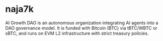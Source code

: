 # naja7k
AI Growth DAO is an autonomous organization integrating AI agents into a DAO governance model.  It is funded with Bitcoin (BTC) via tBTC/WBTC or sBTC, and runs on EVM L2 infrastructure with strict treasury policies.
